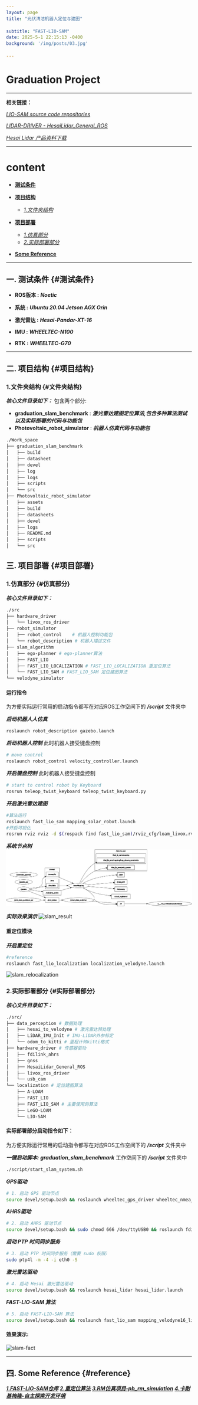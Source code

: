 ```yaml
---
layout: page
title: "光伏清洁机器人定位与建图"

subtitle: "FAST-LIO-SAM"
date: 2025-5-1 22:15:13 -0400
background: '/img/posts/03.jpg'

---
```


# Graduation Project

---

**相关链接：**

[*LIO-SAM source code repositories*](https://github.com/TixiaoShan/LIO-SAM)

[*LIDAR-DRIVER - HesaiLidar_General_ROS*](https://github.com/HesaiTechnology/HesaiLidar_General_ROS)

[*Hesai Lidar 产品资料下载*](https://www.hesaitech.com/cn/download?sid_for_share=99125_3)

---


# content
 - [**测试条件**](#测试条件)
 - [**项目结构**](#项目结构)
    - [*1.文件夹结构*](#文件夹结构)

 - [**项目部署**](#项目部署)
    - [*1.仿真部分*](#仿真部分)
    - [*2.实际部署部分*](#实际部署部分)
  
 - [**Some Reference**](#reference)


---


## 一. 测试条件 {#测试条件}


- **ROS版本 :** ***Noetic***

- **系统 :** ***Ubuntu 20.04 Jetson AGX Orin***
- **激光雷达 :** ***Hesai-Pandar-XT-16***
- **IMU :** ***WHEELTEC-N100***
- **RTK :** ***WHEELTEC-G70***

--- 

## 二. 项目结构 {#项目结构}

### 1.文件夹结构 {#文件夹结构}
***核心文件目录如下：***
包含两个部分:
 - **graduation_slam_benchmark** : ***激光雷达建图定位算法,包含多种算法测试以及实际部署的代码与功能包***
 - **Photovoltaic_robot_simulator** : ***机器人仿真代码与功能包***

```bash
./Work_space
├── graduation_slam_benchmark
│   ├── build
│   ├── datasheet
│   ├── devel
│   ├── log
│   ├── logs
│   ├── scripts
│   └── src
├── Photovoltaic_robot_simulator
│   ├── assets
│   ├── build
│   ├── datasheets
│   ├── devel
│   ├── logs
│   ├── README.md
│   ├── scripts
│   └── src

```

## 三. 项目部署 {#项目部署}

### 1.仿真部分 {#仿真部分}

***核心文件目录如下：***   

```bash
./src
├── hardware_driver
│   └── livox_ros_driver
├── robot_simulator
│   ├── robot_control    # 机器人控制功能包
│   └── robot_description # 机器人描述文件
├── slam_algorithm
│   ├── ego-planner # ego-planner算法
│   ├── FAST_LIO
│   ├── FAST_LIO_LOCALIZATION # FAST_LIO_LOCALIZATION 重定位算法
│   └── FAST_LIO_SAM # FAST_LIO_SAM 定位建图算法
└── velodyne_simulator

```

#### 运行指令
为方便实际运行常用的启动指令都写在对应ROS工作空间下的 ***/script*** 文件夹中

***启动机器人人仿真***
```bash
roslaunch robot_description gazebo.launch
```

***启动机器人控制***
此时机器人接受键盘控制
```bash
# move control
roslaunch robot_control velocity_controller.launch 
```
***开启键盘控制***
此时机器人接受键盘控制
```bash
# start to control robot by Keyboard
rosrun teleop_twist_keyboard teleop_twist_keyboard.py
```
***开启激光雷达建图***
```bash
#算法运行
roslaunch fast_lio_sam mapping_solar_robot.launch
#开启可视化
rosrun rviz rviz -d $(rospack find fast_lio_sam)/rviz_cfg/loam_livox.rviz

```

***系统节点树***
![system_node](/img/posts/page8/rosgraph.png)

***实际效果演示***
![slam_result](/img/posts/page8/map_scans.gif)



#### 重定位模块
***开启重定位***
```bash
#reference
roslaunch fast_lio_localization localization_velodyne.launch
```
![slam_relocalization](/img/posts/page8/Relocalization.gif)


### 2.实际部署部分 {#实际部署部分}

***核心文件目录如下：***   
```bash
./src/
├── data_perception # 数据处理
│   ├── hesai_to_velodyne # 激光雷达预处理
│   ├── LiDAR_IMU_Init # IMU-LiDAR外参标定
│   └── odom_to_kitti # 里程计转kitti格式
├── hardware_driver # 传感器驱动
│   ├── fdilink_ahrs
│   ├── gnss
│   ├── HesaiLidar_General_ROS
│   ├── livox_ros_driver
│   └── usb_cam
└── localization # 定位建图算法
    ├── A-LOAM
    ├── FAST_LIO
    ├── FAST_LIO_SAM # 主要使用的算法
    ├── LeGO-LOAM
    └── LIO-SAM

```
#### 实际部署部分启动指令如下：
为方便实际运行常用的启动指令都写在对应ROS工作空间下的 ***/script*** 文件夹中

***一键启动脚本:***
***graduation_slam_benchmark*** 工作空间下的 ***/script*** 文件夹中
```bash
./script/start_slam_system.sh

```

***GPS驱动***

```bash
# 1. 启动 GPS 驱动节点
source devel/setup.bash && roslaunch wheeltec_gps_driver wheeltec_nmea_driver.launch
```

***AHRS驱动***
```bash
# 2. 启动 AHRS 驱动节点
source devel/setup.bash && sudo chmod 666 /dev/ttyUSB0 && roslaunch fdilink_ahrs ahrs_data.launch
```

***启动 PTP 时间同步服务***
```bash
# 3. 启动 PTP 时间同步服务（需要 sudo 权限）
sudo ptp4l -m -4 -i eth0 -S
```

***激光雷达驱动***
```bash
# 4. 启动 Hesai 激光雷达驱动
source devel/setup.bash && roslaunch hesai_lidar hesai_lidar.launch

```

***FAST-LIO-SAM 算法***
```bash
# 5. 启动 FAST-LIO-SAM 算法
source devel/setup.bash && roslaunch fast_lio_sam mapping_velodyne16_lio_sam_parking_dataset.launch
```


#### 效果演示:
![slam-fact](/img/posts/page8/circle.gif)

---

## 四. Some Reference {#reference}

[***1.FAST-LIO-SAM仓库***](https://github.com/kahowang/FAST_LIO_SAM)
[***2.重定位算法***](https://github.com/HViktorTsoi/FAST_LIO_LOCALIZATION)
[***3.RM仿真项目-pb_rm_simulation***](https://github.com/LihanChen2004/pb_rm_simulation)
[***4.卡耐基梅隆-自主探索开发环境***](https://www.cmu-exploration.com/)
